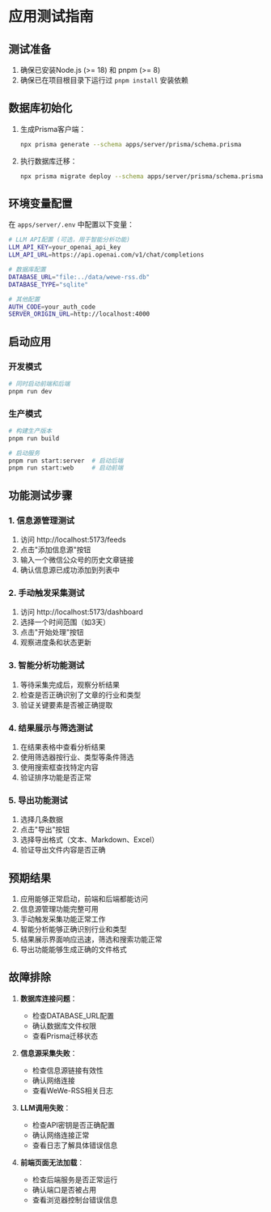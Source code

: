 # 应用测试指南

## 测试准备

1. 确保已安装Node.js (>= 18) 和 pnpm (>= 8)
2. 确保已在项目根目录下运行过 `pnpm install` 安装依赖

## 数据库初始化

1. 生成Prisma客户端：
   ```bash
   npx prisma generate --schema apps/server/prisma/schema.prisma
   ```

2. 执行数据库迁移：
   ```bash
   npx prisma migrate deploy --schema apps/server/prisma/schema.prisma
   ```

## 环境变量配置

在 `apps/server/.env` 中配置以下变量：
```bash
# LLM API配置 (可选，用于智能分析功能)
LLM_API_KEY=your_openai_api_key
LLM_API_URL=https://api.openai.com/v1/chat/completions

# 数据库配置
DATABASE_URL="file:../data/wewe-rss.db"
DATABASE_TYPE="sqlite"

# 其他配置
AUTH_CODE=your_auth_code
SERVER_ORIGIN_URL=http://localhost:4000
```

## 启动应用

### 开发模式
```bash
# 同时启动前端和后端
pnpm run dev
```

### 生产模式
```bash
# 构建生产版本
pnpm run build

# 启动服务
pnpm run start:server  # 启动后端
pnpm run start:web     # 启动前端
```

## 功能测试步骤

### 1. 信息源管理测试
1. 访问 http://localhost:5173/feeds
2. 点击"添加信息源"按钮
3. 输入一个微信公众号的历史文章链接
4. 确认信息源已成功添加到列表中

### 2. 手动触发采集测试
1. 访问 http://localhost:5173/dashboard
2. 选择一个时间范围（如3天）
3. 点击"开始处理"按钮
4. 观察进度条和状态更新

### 3. 智能分析功能测试
1. 等待采集完成后，观察分析结果
2. 检查是否正确识别了文章的行业和类型
3. 验证关键要素是否被正确提取

### 4. 结果展示与筛选测试
1. 在结果表格中查看分析结果
2. 使用筛选器按行业、类型等条件筛选
3. 使用搜索框查找特定内容
4. 验证排序功能是否正常

### 5. 导出功能测试
1. 选择几条数据
2. 点击"导出"按钮
3. 选择导出格式（文本、Markdown、Excel）
4. 验证导出文件内容是否正确

## 预期结果

1. 应用能够正常启动，前端和后端都能访问
2. 信息源管理功能完整可用
3. 手动触发采集功能正常工作
4. 智能分析能够正确识别行业和类型
5. 结果展示界面响应迅速，筛选和搜索功能正常
6. 导出功能能够生成正确的文件格式

## 故障排除

1. **数据库连接问题**：
   - 检查DATABASE_URL配置
   - 确认数据库文件权限
   - 查看Prisma迁移状态

2. **信息源采集失败**：
   - 检查信息源链接有效性
   - 确认网络连接
   - 查看WeWe-RSS相关日志

3. **LLM调用失败**：
   - 检查API密钥是否正确配置
   - 确认网络连接正常
   - 查看日志了解具体错误信息

4. **前端页面无法加载**：
   - 检查后端服务是否正常运行
   - 确认端口是否被占用
   - 查看浏览器控制台错误信息
